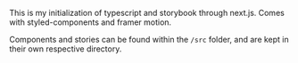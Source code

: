 This is my initialization of typescript and storybook through next.js. Comes with styled-components and framer motion.


Components and stories can be found within the <code>/src</code> folder, and are kept in their own respective directory. 


